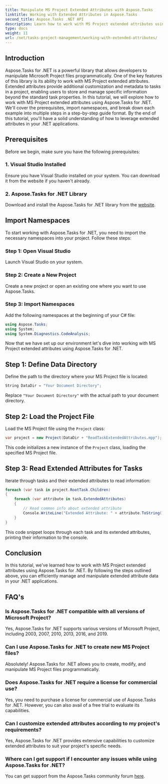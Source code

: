 ```yaml
---
title: Manipulate MS Project Extended Attributes with Aspose.Tasks
linktitle: Working with Extended Attributes in Aspose.Tasks
second_title: Aspose.Tasks .NET API
description: Learn how to work with MS Project extended attributes using Aspose.Tasks for .NET. Manipulate task data programmatically with ease.
type: docs
weight: 11
url: /net/tasks-project-management/working-with-extended-attributes/
---
```

## Introduction
Aspose.Tasks for .NET is a powerful library that allows developers to manipulate Microsoft Project files programmatically. One of the key features of this library is its ability to work with MS Project extended attributes. Extended attributes provide additional customization and metadata to tasks in a project, enabling users to store and manage specific information beyond the standard task properties.
In this tutorial, we will explore how to work with MS Project extended attributes using Aspose.Tasks for .NET. We'll cover the prerequisites, import namespaces, and break down each example into multiple steps in a step-by-step guide format. By the end of this tutorial, you'll have a solid understanding of how to leverage extended attributes in your .NET applications.
## Prerequisites
Before we begin, make sure you have the following prerequisites:
### 1. Visual Studio Installed
Ensure you have Visual Studio installed on your system. You can download it from the website if you haven't already.
### 2. Aspose.Tasks for .NET Library
Download and install the Aspose.Tasks for .NET library from the [website](https://releases.aspose.com/tasks/net/).

## Import Namespaces
To start working with Aspose.Tasks for .NET, you need to import the necessary namespaces into your project. Follow these steps:
### Step 1: Open Visual Studio
Launch Visual Studio on your system.
### Step 2: Create a New Project
Create a new project or open an existing one where you want to use Aspose.Tasks.
### Step 3: Import Namespaces
Add the following namespaces at the beginning of your C# file:
```csharp
using Aspose.Tasks;
using System;
using System.Diagnostics.CodeAnalysis;

```

Now that we have set up our environment let's dive into working with MS Project extended attributes using Aspose.Tasks for .NET.
## Step 1: Define Data Directory
Define the path to the directory where your MS Project file is located:
```csharp
String DataDir = "Your Document Directory";
```
Replace `"Your Document Directory"` with the actual path to your document directory.
## Step 2: Load the Project File
Load the MS Project file using the `Project` class:
```csharp
var project = new Project(DataDir + "ReadTaskExtendedAttributes.mpp");
```
This code initializes a new instance of the `Project` class, loading the specified MS Project file.
## Step 3: Read Extended Attributes for Tasks
Iterate through tasks and their extended attributes to read information:
```csharp
foreach (var task in project.RootTask.Children)
{
    foreach (var attribute in task.ExtendedAttributes)
    {
        // Read common info about extended attribute
        Console.WriteLine("Extended Attribute: " + attribute.ToString());
    }
}
```
This code snippet loops through each task and its extended attributes, printing their information to the console.

## Conclusion
In this tutorial, we've learned how to work with MS Project extended attributes using Aspose.Tasks for .NET. By following the steps outlined above, you can efficiently manage and manipulate extended attribute data in your .NET applications.
## FAQ's
### Is Aspose.Tasks for .NET compatible with all versions of Microsoft Project?
Yes, Aspose.Tasks for .NET supports various versions of Microsoft Project, including 2003, 2007, 2010, 2013, 2016, and 2019.
### Can I use Aspose.Tasks for .NET to create new MS Project files?
Absolutely! Aspose.Tasks for .NET allows you to create, modify, and manipulate MS Project files programmatically.
### Does Aspose.Tasks for .NET require a license for commercial use?
Yes, you need to purchase a license for commercial use of Aspose.Tasks for .NET. However, you can also avail of a free trial to evaluate its capabilities.
### Can I customize extended attributes according to my project's requirements?
Yes, Aspose.Tasks for .NET provides extensive capabilities to customize extended attributes to suit your project's specific needs.
### Where can I get support if I encounter any issues while using Aspose.Tasks for .NET?
You can get support from the Aspose.Tasks community forum [here](https://forum.aspose.com/c/tasks/15).
